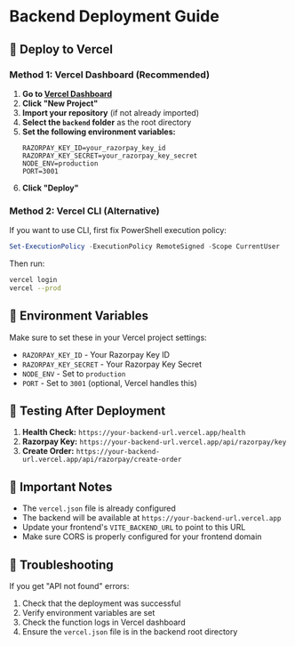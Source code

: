 # Backend Deployment Guide

## 🚀 Deploy to Vercel

### Method 1: Vercel Dashboard (Recommended)

1. **Go to [Vercel Dashboard](https://vercel.com/dashboard)**
2. **Click "New Project"**
3. **Import your repository** (if not already imported)
4. **Select the `backend` folder** as the root directory
5. **Set the following environment variables:**
   ```
   RAZORPAY_KEY_ID=your_razorpay_key_id
   RAZORPAY_KEY_SECRET=your_razorpay_key_secret
   NODE_ENV=production
   PORT=3001
   ```
6. **Click "Deploy"**

### Method 2: Vercel CLI (Alternative)

If you want to use CLI, first fix PowerShell execution policy:

```powershell
Set-ExecutionPolicy -ExecutionPolicy RemoteSigned -Scope CurrentUser
```

Then run:
```bash
vercel login
vercel --prod
```

## 🔧 Environment Variables

Make sure to set these in your Vercel project settings:

- `RAZORPAY_KEY_ID` - Your Razorpay Key ID
- `RAZORPAY_KEY_SECRET` - Your Razorpay Key Secret
- `NODE_ENV` - Set to `production`
- `PORT` - Set to `3001` (optional, Vercel handles this)

## 🧪 Testing After Deployment

1. **Health Check:** `https://your-backend-url.vercel.app/health`
2. **Razorpay Key:** `https://your-backend-url.vercel.app/api/razorpay/key`
3. **Create Order:** `https://your-backend-url.vercel.app/api/razorpay/create-order`

## 📝 Important Notes

- The `vercel.json` file is already configured
- The backend will be available at `https://your-backend-url.vercel.app`
- Update your frontend's `VITE_BACKEND_URL` to point to this URL
- Make sure CORS is properly configured for your frontend domain

## 🐛 Troubleshooting

If you get "API not found" errors:

1. Check that the deployment was successful
2. Verify environment variables are set
3. Check the function logs in Vercel dashboard
4. Ensure the `vercel.json` file is in the backend root directory
